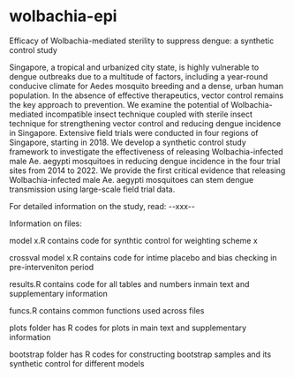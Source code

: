 # wolbachia-epi

Efficacy of Wolbachia-mediated sterility to suppress dengue: a synthetic control study

Singapore, a tropical and urbanized city state, is highly vulnerable to dengue outbreaks due to a multitude of factors, including a year-round conducive climate for Aedes mosquito breeding and a dense, urban human population. In the absence of effective therapeutics, vector control remains the key approach to prevention. We examine the potential of Wolbachia-mediated incompatible insect technique coupled with sterile insect technique for strengthening vector control and reducing dengue incidence in Singapore. Extensive field trials were conducted in four regions of Singapore, starting in 2018. We develop a synthetic control study framework to investigate the effectiveness of releasing Wolbachia-infected male Ae. aegypti mosquitoes in reducing dengue incidence in the four trial sites from 2014 to 2022. We provide the first critical evidence that releasing Wolbachia-infected male Ae. aegypti mosquitoes can stem dengue transmission using large-scale field trial data.

For detailed information on the study, read: --xxx--

Information on files:

model x.R contains code for synthtic control for weighting scheme x

crossval model x.R contains code for intime placebo and bias checking in pre-interveniton period

results.R contains code for all tables and numbers inmain text and supplementary information

funcs.R contains common functions used across files

plots folder has R codes for plots in main text and supplementary information

bootstrap folder has R codes for constructing bootstrap samples and its synthetic control for different models

